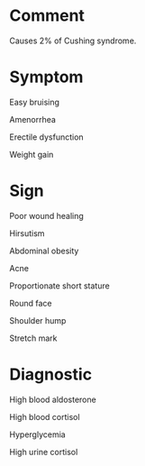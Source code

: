 # Comment

Causes 2% of Cushing syndrome.

# Symptom

Easy bruising

Amenorrhea

Erectile dysfunction

Weight gain

# Sign

Poor wound healing

Hirsutism

Abdominal obesity

Acne

Proportionate short stature

Round face

Shoulder hump

Stretch mark

# Diagnostic

High blood aldosterone

High blood cortisol

Hyperglycemia

High urine cortisol
